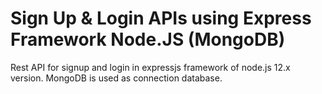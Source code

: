 # Sign Up & Login APIs using Express Framework Node.JS (MongoDB)
Rest API for signup and login in expressjs framework of node.js 12.x version. MongoDB is used as connection database.
